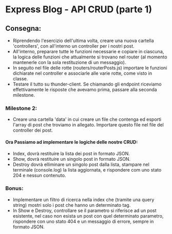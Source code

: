 Express Blog - API CRUD (parte 1)
===
## Consegna:

- Riprendendo l'esercizio dell'ultima volta, creare una nuova cartella 'controllers', con all'interno un controller per i nostri post.
- All'interno, preparare tutte le funzioni necessarie e copiare in ciascuna, la logica delle funzioni che attualmente si trovano nel router (al momento mantenerle con la sola restituzione di un messaggio).
- In seguito nel file delle rotte (routers/routerPosts.js) importare le funzioni dichiarate nel controller e associarle alle varie rotte, come visto in classe.
- Testare il tutto su thunder-client. Se chiamando gli endpoint riceviamo effettivamente le risposte che avevamo prima, passare alla seconda milestone.

### Milestone 2:
- Creare una cartella 'data' in cui creare un file che contenga ed esporti l'array di post che troviamo in allegato. Importare questo file nel file del controller dei post.
#### Ora Passiamo ad implementare le logiche delle nostre CRUD:
- Index, dovrà restituire la lista dei post in formato JSON.
- Show, dovrà restituire un singolo post in formato JSON.
- Destroy dovrà elliminare un singolo post dalla lista, stampare nel terminale (console.log) la lista aggiornata, e rispondere com uno stato 204 e nessun contenuto.

### Bonus:
- Implementare un filtro di ricerca nella index che (tramite una query string) mostri solo i post che hanno un determinato tag.
- In Show e Destroy, controllare se il parametro si riferisce ad un post esistente, nel caso non esista un post con quel determinato parametro, rispondere con uno stato 404 e un messaggio di errore, sempre in formato JSON.
